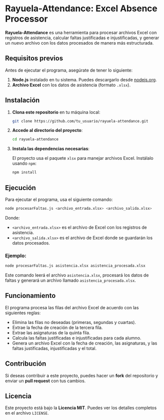
# Rayuela-Attendance: Excel Absence Processor

**Rayuela-Attendance** es una herramienta para procesar archivos Excel con registros de asistencia, calcular faltas justificadas e injustificadas, y generar un nuevo archivo con los datos procesados de manera más estructurada.

## Requisitos previos

Antes de ejecutar el programa, asegúrate de tener lo siguiente:

1. **Node.js** instalado en tu sistema. Puedes descargarlo desde [nodejs.org](https://nodejs.org/).
2. **Archivo Excel** con los datos de asistencia (formato `.xlsx`).

## Instalación

1. **Clona este repositorio** en tu máquina local:

   ```bash
   git clone https://github.com/tu_usuario/rayuela-attendance.git
   ```

2. **Accede al directorio del proyecto**:

   ```bash
   cd rayuela-attendance
   ```

3. **Instala las dependencias necesarias**:

   El proyecto usa el paquete `xlsx` para manejar archivos Excel. Instálalo usando `npm`:

   ```bash
   npm install
   ```

## Ejecución

Para ejecutar el programa, usa el siguiente comando:

```bash
node procesarFaltas.js <archivo_entrada.xlsx> <archivo_salida.xlsx>
```

Donde:
- `<archivo_entrada.xlsx>` es el archivo de Excel con los registros de asistencia.
- `<archivo_salida.xlsx>` es el archivo de Excel donde se guardarán los datos procesados.

### Ejemplo:

```bash
node procesarFaltas.js asistencia.xlsx asistencia_procesada.xlsx
```

Este comando leerá el archivo `asistencia.xlsx`, procesará los datos de faltas y generará un archivo llamado `asistencia_procesada.xlsx`.

## Funcionamiento

El programa procesa las filas del archivo Excel de acuerdo con las siguientes reglas:
- Elimina las filas no deseadas (primeras, segundas y cuartas).
- Extrae la fecha de creación de la tercera fila.
- Extrae las asignaturas de la quinta fila.
- Calcula las faltas justificadas e injustificadas para cada alumno.
- Genera un archivo Excel con la fecha de creación, las asignaturas, y las faltas justificadas, injustificadas y el total.

## Contribución

Si deseas contribuir a este proyecto, puedes hacer un **fork** del repositorio y enviar un **pull request** con tus cambios.

## Licencia

Este proyecto está bajo la **Licencia MIT**. Puedes ver los detalles completos en el archivo `LICENSE`.
